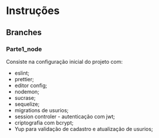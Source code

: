 # Instruções

## Branches

### Parte1_node

Consiste na configuração inicial do projeto com:
- eslint;
- prettier;
- editor config;
- nodemon;
- sucrase;
- sequelize;
- migrations de usurios;
- session controler - autenticação com jwt;
- criptografia com bcrypt;
- Yup para validação de cadastro e atualização de usurios;
